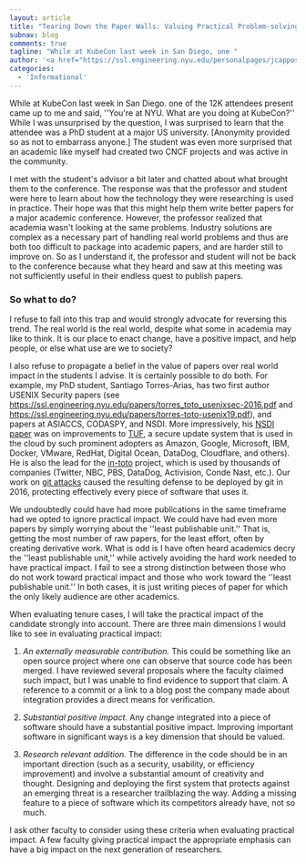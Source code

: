 ```yaml
---
layout: article
title: "Tearing Down the Paper Walls: Valuing Practical Problem-solving in Academia"
subnav: blog
comments: true
tagline: "While at KubeCon last week in San Diego, one "
author: '<a href="https://ssl.engineering.nyu.edu/personalpages/jcappos/">Justin Cappos</a>'
categories:
  - 'Informational'
---
```


While at KubeCon last week in San Diego. one of the 12K attendees present came up to me and said, ''You're at NYU. What are you doing at KubeCon?''  While I was unsurprised by the question, I was surprised to learn that the attendee was a PhD student at a major US university.  [Anonymity provided so as not to embarrass anyone.]  The student was even more surprised that an academic like myself had created two CNCF projects and was active in the community.

I met with the student's advisor a bit later and chatted about what brought them to the conference.  The response was that the professor and student were here to learn about how the technology they were researching is used in practice. Their hope was that this might help them write better papers for a major academic conference. However, the professor realized that academia wasn't looking at the same problems. Industry solutions are complex as a necessary part of handling real world problems and thus are both too difficult to package into academic papers, and are harder still to improve on.  So as I understand it, the professor and student will not be back to the conference because what they heard and saw at this meeting was not sufficiently useful in their endless quest to publish papers.

### **So what to do?**

I refuse to fall into this trap and would strongly advocate for reversing this trend.  The real world is the real world, despite what some in academia may like to think.  It is our place to enact change, have a positive impact, and help people, or else what use are we to society?

I also refuse to propagate a belief in the value of papers over real world impact in the students I advise.  It is certainly possible to do both.  For example, my PhD student, Santiago Torres-Arias, has two first author USENIX Security papers (see https://ssl.engineering.nyu.edu/papers/torres_toto_usenixsec-2016.pdf and https://ssl.engineering.nyu.edu/papers/torres-toto-usenix19.pdf), and papers at ASIACCS, CODASPY, and NSDI.  More impressively, his [NSDI paper](https://ssl.engineering.nyu.edu/papers/kuppusamy_nsdi_16.pdf) was on improvements to [TUF](https://theupdateframework.github.io/), a secure update system that is used in the cloud by such prominent adopters as Amazon, Google, Microsoft, IBM, Docker, VMware, RedHat, Digital Ocean, DataDog, Cloudflare, and others).  He is also the lead for the [in-toto](https://in-toto.io/) project, which is used by thousands of companies (Twitter, NBC, PBS, DataDog, Activision, Conde Nast, etc.).  Our work on [git attacks](https://ssl.engineering.nyu.edu/papers/torres_toto_usenixsec-2016.pdf) caused the resulting defense to be deployed by git in 2016, protecting effectively every piece of software that uses it.

We undoubtedly could have had more publications in the same timeframe had we opted to ignore practical impact.  We could have had even more papers by simply worrying about the ''least publishable unit.''  That is, getting the most number of raw papers, for the least effort, often by creating derivative work.  What is odd is I have often heard academics decry the ''least publishable unit,'' while actively avoiding the hard work needed to have practical impact.  I fail to see a strong distinction between those who do not work toward practical impact and those who work toward the ''least publishable unit.''  In both cases, it is just writing pieces of paper for which the only likely audience are other academics.

When evaluating tenure cases, I will take the practical impact of the candidate strongly into account.  There are three main dimensions I would like to see in evaluating practical impact:

1. *An externally measurable contribution.* This could be something like an open source project where one can observe that source code has been merged.  I have reviewed several proposals where the faculty claimed such impact, but I was unable to find evidence to support that claim.  A reference to a commit or a link to a blog post the company made about integration provides a direct means for verification.  

2. *Substantial positive impact.* Any change integrated into a piece of software should have a substantial positive impact.  Improving important software in significant ways is a key dimension that should be valued.

3. *Research relevant addition.* The difference in the code should be in an important direction (such as a security, usability, or efficiency improvement) and involve a substantial amount of creativity and thought. Designing and deploying the first system that protects against an emerging threat is a researcher trailblazing the way. Adding a missing feature to a piece of software which its competitors already have, not so much.

I ask other faculty to consider using these criteria when evaluating practical impact.  A few faculty giving practical impact the appropriate emphasis can have a big impact on the next generation of researchers.
